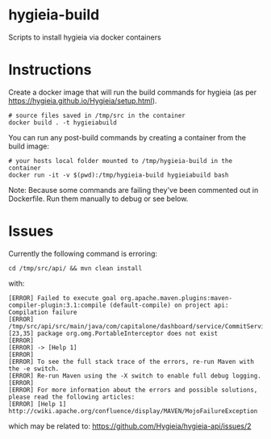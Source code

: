 # hygieia-build
Scripts to install hygieia via docker containers


# Instructions

Create a docker image that will run the build commands for hygieia (as per https://hygieia.github.io/Hygieia/setup.html).

```
# source files saved in /tmp/src in the container
docker build . -t hygieiabuild
```

You can run any post-build commands by creating a container from the build image:

```
# your hosts local folder mounted to /tmp/hygieia-build in the container
docker run -it -v $(pwd):/tmp/hygieia-build hygieiabuild bash
```

Note: Because some commands are failing they've been commented out in Dockerfile. Run them manually to debug or see below.

# Issues

Currently the following command is erroring:

```
cd /tmp/src/api/ && mvn clean install
```

with:

```
[ERROR] Failed to execute goal org.apache.maven.plugins:maven-compiler-plugin:3.1:compile (default-compile) on project api: Compilation failure
[ERROR] /tmp/src/api/src/main/java/com/capitalone/dashboard/service/CommitServiceImpl.java:[23,35] package org.omg.PortableInterceptor does not exist
[ERROR]
[ERROR] -> [Help 1]
[ERROR]
[ERROR] To see the full stack trace of the errors, re-run Maven with the -e switch.
[ERROR] Re-run Maven using the -X switch to enable full debug logging.
[ERROR]
[ERROR] For more information about the errors and possible solutions, please read the following articles:
[ERROR] [Help 1] http://cwiki.apache.org/confluence/display/MAVEN/MojoFailureException
```

which may be related to: https://github.com/Hygieia/hygieia-api/issues/2
